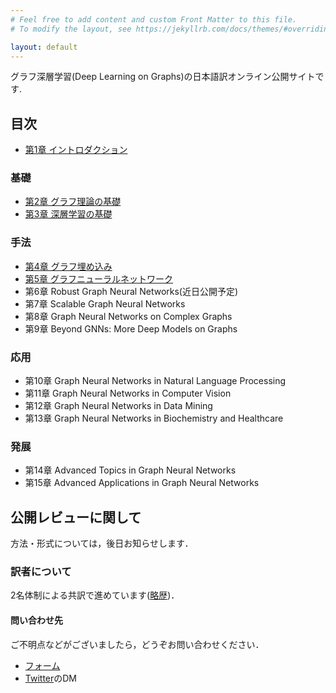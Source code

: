 ```yaml
---
# Feel free to add content and custom Front Matter to this file.
# To modify the layout, see https://jekyllrb.com/docs/themes/#overriding-theme-defaults

layout: default
---
```


グラフ深層学習(Deep Learning on Graphs)の日本語訳オンライン公開サイトです.

## 目次
- [第1章 イントロダクション](./chapters/chap1/chap1.md)
### 基礎
- [第2章 グラフ理論の基礎](./chapters/chap2/chap2.md)
- [第3章 深層学習の基礎](./chapters/chap3/chap3.md)
### 手法
- [第4章 グラフ埋め込み](./chapters/chap4/chap4.md)
- [第5章 グラフニューラルネットワーク](./chapters/chap5/chap5.md)
- 第6章 Robust Graph Neural Networks(近日公開予定)
- 第7章 Scalable Graph Neural Networks
- 第8章 Graph Neural Networks on Complex Graphs
- 第9章 Beyond GNNs: More Deep Models on Graphs
### 応用
- 第10章 Graph Neural Networks in Natural Language Processing
- 第11章 Graph Neural Networks in Computer Vision
- 第12章 Graph Neural Networks in Data Mining
- 第13章 Graph Neural Networks in Biochemistry and Healthcare
### 発展
- 第14章 Advanced Topics in Graph Neural Networks
- 第15章 Advanced Applications in Graph Neural Networks

## 公開レビューに関して
方法・形式については，後日お知らせします．

### 訳者について
2名体制による共訳で進めています([略歴](./bio.markdown))．

#### 問い合わせ先
ご不明点などがございましたら，どうぞお問い合わせください．
- [フォーム](https://docs.google.com/forms/d/e/1FAIpQLSflcB2NN6H8tToXWLhrRWX3IonWJEC6SY5X3b8l-UBUJkvTyw/viewform?usp=sf_link)
- [Twitter](https://twitter.com/deepL_on_graphs)のDM
